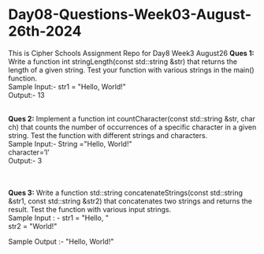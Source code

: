 # Day08-Questions-Week03-August-26th-2024
This is Cipher Schools Assignment Repo for Day8 Week3 August26
<b>Ques 1:</b> Write a function int stringLength(const std::string &str) that returns the length of a given string. Test your function with various strings in the main() function.
<br>
Sample Input:- str1 = "Hello, World!"<br>
Output:- 13
<br>
<br>

<b>Ques 2:</b> Implement a function int countCharacter(const std::string &str, char ch) that counts the number of occurrences of a specific character in a given string. Test the function with different strings and characters.
<br>
Sample Input:- String ="Hello, World!"<br>
character=’l’<br>
Output:- 3<br>
<br>
<br>

<b>Ques 3:</b> Write a function std::string concatenateStrings(const std::string &str1, const std::string &str2) that concatenates two strings and returns the result. Test the function with various input strings.
<br>
Sample Input : - str1 = "Hello, "<br>
str2 = "World!"<br>

Sample Output :- "Hello, World!"<br>

